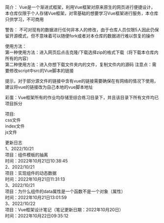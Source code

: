 简介：
Vue是一个渐进式框架，利用Vue框架对原来原生的网页进行便捷设计，本仓库仅限于个人存储Vue框架，对零基础的想要学习Vue框架进行服务，本仓库只供学习，不可商用

警告：
不可对现有的数据进行任何非本人的修改，由于仓库人员仅限5人因此仍保留开源模式，但不意味着可以随便fork或者对本仓库的数据进行难以恢复的操作

使用方法：  
第一种使用方法：进入网页后点击克隆/下载选择zip的格式下载（将下载本仓库内所有的内容）  
第二种使用方法：进入你想下载文件夹内的文件，复制文件内的源码 注意点：需要修改script中src的Vue脚本的链接  

提示，对于部分源文件的链接中含有vue的链接需要确保在有网络的情况下使用，建议将vue的链接改为自己本地的vue脚本地址

彩蛋：Vue框架所有的作业均存储至综合练习目录下，并且该目录下所有文件均已项目拆分  

项目:  
css文件  
index文件  
js文件  

更新日志  
1、2022/10/21  
项目：组件模板的抽离  
时间：2022年10月21日10:38:45  
2、2022/10/21  
项目：实现组件的动态数据  
时间：2022年10月21日11:31:13  
3、2022/10/21  
项目：为什么组件的data属性是一个函数不是一个对象（属性）  
时间：2022年10月21日13:01:59  
3、2022/10/22  
项目：Vue框架设计笔记（笔记更新日期：2022年10月20日）  
时间：2022年10月22日09:35:12